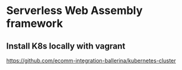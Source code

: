 # Serverless Web Assembly framework

## Install K8s  locally with vagrant

https://github.com/ecomm-integration-ballerina/kubernetes-cluster
